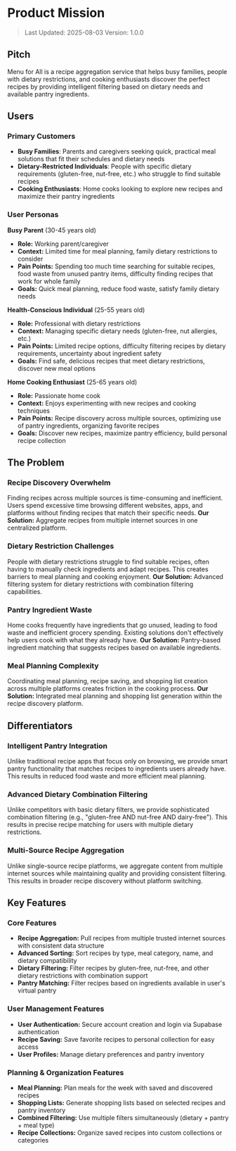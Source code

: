 # Product Mission

> Last Updated: 2025-08-03
> Version: 1.0.0

## Pitch

Menu for All is a recipe aggregation service that helps busy families, people with dietary restrictions, and cooking enthusiasts discover the perfect recipes by providing intelligent filtering based on dietary needs and available pantry ingredients.

## Users

### Primary Customers

- **Busy Families**: Parents and caregivers seeking quick, practical meal solutions that fit their schedules and dietary needs
- **Dietary-Restricted Individuals**: People with specific dietary requirements (gluten-free, nut-free, etc.) who struggle to find suitable recipes
- **Cooking Enthusiasts**: Home cooks looking to explore new recipes and maximize their pantry ingredients

### User Personas

**Busy Parent** (30-45 years old)
- **Role:** Working parent/caregiver
- **Context:** Limited time for meal planning, family dietary restrictions to consider
- **Pain Points:** Spending too much time searching for suitable recipes, food waste from unused pantry items, difficulty finding recipes that work for whole family
- **Goals:** Quick meal planning, reduce food waste, satisfy family dietary needs

**Health-Conscious Individual** (25-55 years old)
- **Role:** Professional with dietary restrictions
- **Context:** Managing specific dietary needs (gluten-free, nut allergies, etc.)
- **Pain Points:** Limited recipe options, difficulty filtering recipes by dietary requirements, uncertainty about ingredient safety
- **Goals:** Find safe, delicious recipes that meet dietary restrictions, discover new meal options

**Home Cooking Enthusiast** (25-65 years old)
- **Role:** Passionate home cook
- **Context:** Enjoys experimenting with new recipes and cooking techniques
- **Pain Points:** Recipe discovery across multiple sources, optimizing use of pantry ingredients, organizing favorite recipes
- **Goals:** Discover new recipes, maximize pantry efficiency, build personal recipe collection

## The Problem

### Recipe Discovery Overwhelm

Finding recipes across multiple sources is time-consuming and inefficient. Users spend excessive time browsing different websites, apps, and platforms without finding recipes that match their specific needs. **Our Solution:** Aggregate recipes from multiple internet sources in one centralized platform.

### Dietary Restriction Challenges

People with dietary restrictions struggle to find suitable recipes, often having to manually check ingredients and adapt recipes. This creates barriers to meal planning and cooking enjoyment. **Our Solution:** Advanced filtering system for dietary restrictions with combination filtering capabilities.

### Pantry Ingredient Waste

Home cooks frequently have ingredients that go unused, leading to food waste and inefficient grocery spending. Existing solutions don't effectively help users cook with what they already have. **Our Solution:** Pantry-based ingredient matching that suggests recipes based on available ingredients.

### Meal Planning Complexity

Coordinating meal planning, recipe saving, and shopping list creation across multiple platforms creates friction in the cooking process. **Our Solution:** Integrated meal planning and shopping list generation within the recipe discovery platform.

## Differentiators

### Intelligent Pantry Integration

Unlike traditional recipe apps that focus only on browsing, we provide smart pantry functionality that matches recipes to ingredients users already have. This results in reduced food waste and more efficient meal planning.

### Advanced Dietary Combination Filtering

Unlike competitors with basic dietary filters, we provide sophisticated combination filtering (e.g., "gluten-free AND nut-free AND dairy-free"). This results in precise recipe matching for users with multiple dietary restrictions.

### Multi-Source Recipe Aggregation

Unlike single-source recipe platforms, we aggregate content from multiple internet sources while maintaining quality and providing consistent filtering. This results in broader recipe discovery without platform switching.

## Key Features

### Core Features

- **Recipe Aggregation:** Pull recipes from multiple trusted internet sources with consistent data structure
- **Advanced Sorting:** Sort recipes by type, meal category, name, and dietary compatibility
- **Dietary Filtering:** Filter recipes by gluten-free, nut-free, and other dietary restrictions with combination support
- **Pantry Matching:** Filter recipes based on ingredients available in user's virtual pantry

### User Management Features

- **User Authentication:** Secure account creation and login via Supabase authentication
- **Recipe Saving:** Save favorite recipes to personal collection for easy access
- **User Profiles:** Manage dietary preferences and pantry inventory

### Planning & Organization Features

- **Meal Planning:** Plan meals for the week with saved and discovered recipes
- **Shopping Lists:** Generate shopping lists based on selected recipes and pantry inventory
- **Combined Filtering:** Use multiple filters simultaneously (dietary + pantry + meal type)
- **Recipe Collections:** Organize saved recipes into custom collections or categories